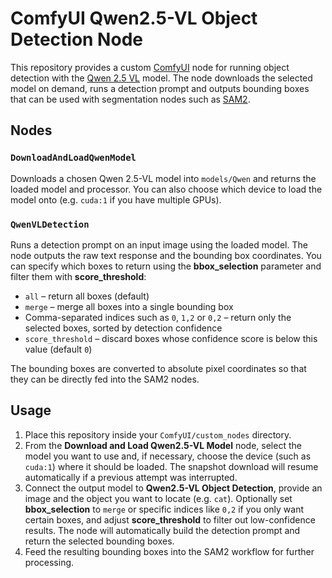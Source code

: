 # ComfyUI Qwen2.5-VL Object Detection Node

This repository provides a custom [ComfyUI](https://github.com/comfyanonymous/ComfyUI) node for running object detection with the [Qwen 2.5 VL](https://github.com/QwenLM/Qwen2.5-VL) model. The node downloads the selected model on demand, runs a detection prompt and outputs bounding boxes that can be used with segmentation nodes such as [SAM2](https://github.com/kijai/ComfyUI-segment-anything-2).

## Nodes

### `DownloadAndLoadQwenModel`
Downloads a chosen Qwen 2.5-VL model into `models/Qwen` and returns the loaded model and processor. You can also choose which device to load the model onto (e.g. `cuda:1` if you have multiple GPUs).

### `QwenVLDetection`
Runs a detection prompt on an input image using the loaded model. The node outputs the raw text response and the bounding box coordinates. You can specify which boxes to return using the **bbox_selection** parameter and filter them with **score_threshold**:

- `all` – return all boxes (default)
- `merge` – merge all boxes into a single bounding box
- Comma-separated indices such as `0`, `1,2` or `0,2` – return only the selected boxes, sorted by detection confidence
- `score_threshold` – discard boxes whose confidence score is below this value (default `0`)

The bounding boxes are converted to absolute pixel coordinates so that they can be directly fed into the SAM2 nodes.

## Usage
1. Place this repository inside your `ComfyUI/custom_nodes` directory.
2. From the **Download and Load Qwen2.5-VL Model** node, select the model you want to use and, if necessary, choose the device (such as `cuda:1`) where it should be loaded. The snapshot download will resume automatically if a previous attempt was interrupted.
3. Connect the output model to **Qwen2.5-VL Object Detection**, provide an image and the object you want to locate (e.g. `cat`). Optionally set **bbox_selection** to `merge` or specific indices like `0,2` if you only want certain boxes, and adjust **score_threshold** to filter out low-confidence results. The node will automatically build the detection prompt and return the selected bounding boxes.
4. Feed the resulting bounding boxes into the SAM2 workflow for further processing.
